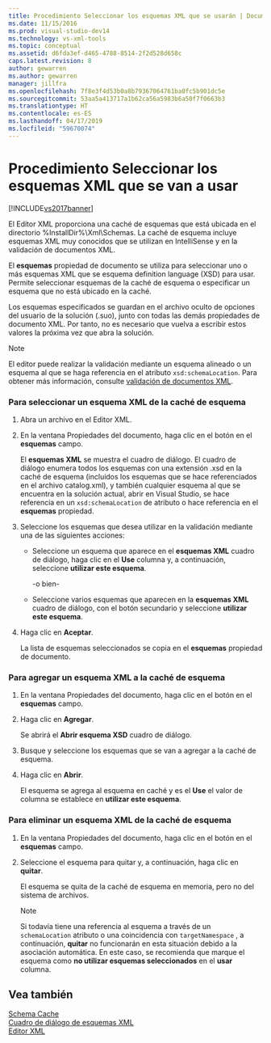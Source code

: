 ```yaml
---
title: Procedimiento Seleccionar los esquemas XML que se usarán | Documentos de Microsoft
ms.date: 11/15/2016
ms.prod: visual-studio-dev14
ms.technology: vs-xml-tools
ms.topic: conceptual
ms.assetid: d6fda3ef-d465-4788-8514-2f2d528d658c
caps.latest.revision: 8
author: gewarren
ms.author: gewarren
manager: jillfra
ms.openlocfilehash: 7f8e3f4d53b0a8b79367064761ba0fc5b901dc5e
ms.sourcegitcommit: 53aa5a413717a1b62ca56a5983b6a50f7f0663b3
ms.translationtype: HT
ms.contentlocale: es-ES
ms.lasthandoff: 04/17/2019
ms.locfileid: "59670074"
---
```

# <a name="how-to-select-the-xml-schemas-to-use"></a>Procedimiento Seleccionar los esquemas XML que se van a usar
[!INCLUDE[vs2017banner](../includes/vs2017banner.md)]

El Editor XML proporciona una caché de esquemas que está ubicada en el directorio %InstallDir%\Xml\Schemas. La caché de esquema incluye esquemas XML muy conocidos que se utilizan en IntelliSense y en la validación de documentos XML.  
  
 El **esquemas** propiedad de documento se utiliza para seleccionar uno o más esquemas XML que se esquema definition language (XSD) para usar. Permite seleccionar esquemas de la caché de esquema o especificar un esquema que no está ubicado en la caché.  
  
 Los esquemas especificados se guardan en el archivo oculto de opciones del usuario de la solución (.suo), junto con todas las demás propiedades de documento XML. Por tanto, no es necesario que vuelva a escribir estos valores la próxima vez que abra la solución.  
  
> [!NOTE]
>  El editor puede realizar la validación mediante un esquema alineado o un esquema al que se haga referencia en el atributo `xsd:schemaLocation`. Para obtener más información, consulte [validación de documentos XML](../xml-tools/xml-document-validation.md).  
  
### <a name="to-select-an-xml-schema-from-the-schema-cache"></a>Para seleccionar un esquema XML de la caché de esquema  
  
1. Abra un archivo en el Editor XML.  
  
2. En la ventana Propiedades del documento, haga clic en el botón en el **esquemas** campo.  
  
    El **esquemas XML** se muestra el cuadro de diálogo. El cuadro de diálogo enumera todos los esquemas con una extensión .xsd en la caché de esquema (incluidos los esquemas que se hace referenciados en el archivo catalog.xml), y también cualquier esquema al que se encuentra en la solución actual, abrir en Visual Studio, se hace referencia en un `xsd:schemaLocation` de atributo o hace referencia en el **esquemas** propiedad.  
  
3. Seleccione los esquemas que desea utilizar en la validación mediante una de las siguientes acciones:  
  
   - Seleccione un esquema que aparece en el **esquemas XML** cuadro de diálogo, haga clic en el **Use** columna y, a continuación, seleccione **utilizar este esquema**.  
  
     -o bien-  
  
   - Seleccione varios esquemas que aparecen en la **esquemas XML** cuadro de diálogo, con el botón secundario y seleccione **utilizar este esquema**.  
  
4. Haga clic en **Aceptar**.  
  
    La lista de esquemas seleccionados se copia en el **esquemas** propiedad de documento.  
  
### <a name="to-add-an-xml-schema-to-the-schema-cache"></a>Para agregar un esquema XML a la caché de esquema  
  
1.  En la ventana Propiedades del documento, haga clic en el botón en el **esquemas** campo.  
  
2.  Haga clic en **Agregar**.  
  
     Se abrirá el **Abrir esquema XSD** cuadro de diálogo.  
  
3.  Busque y seleccione los esquemas que se van a agregar a la caché de esquema.  
  
4.  Haga clic en **Abrir**.  
  
     El esquema se agrega al esquema en caché y es el **Use** el valor de columna se establece en **utilizar este esquema**.  
  
### <a name="to-delete-an-xml-schema-from-the-schema-cache"></a>Para eliminar un esquema XML de la caché de esquema  
  
1.  En la ventana Propiedades del documento, haga clic en el botón en el **esquemas** campo.  
  
2.  Seleccione el esquema para quitar y, a continuación, haga clic en **quitar**.  
  
     El esquema se quita de la caché de esquema en memoria, pero no del sistema de archivos.  
  
    > [!NOTE]
    >  Si todavía tiene una referencia al esquema a través de un `schemaLocation` atributo o una coincidencia con `targetNamespace` , a continuación, **quitar** no funcionarán en esta situación debido a la asociación automática. En este caso, se recomienda que marque el esquema como **no utilizar esquemas seleccionados** en el **usar** columna.  
  
## <a name="see-also"></a>Vea también  
 [Schema Cache](../xml-tools/schema-cache.md)   
 [Cuadro de diálogo de esquemas XML](../xml-tools/xml-schemas-dialog-box.md)   
 [Editor XML](../xml-tools/xml-editor.md)
